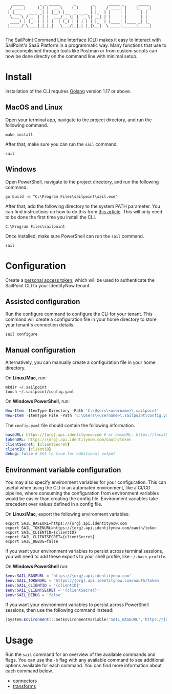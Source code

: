 ```
   _____       _ _ _____      _       _      _____ _      _____ 
  / ____|     (_) |  __ \    (_)     | |    / ____| |    |_   _|
 | (___   __ _ _| | |__) |__  _ _ __ | |_  | |    | |      | |  
  \___ \ / _` | | |  ___/ _ \| | '_ \| __| | |    | |      | |  
  ____) | (_| | | | |  | (_) | | | | | |_  | |____| |____ _| |_ 
 |_____/ \__,_|_|_|_|   \___/|_|_| |_|\__|  \_____|______|_____|
                                                                
```

The SailPoint Command Line Interface (CLI) makes it easy to interact with SailPoint's SaaS Platform in a programmatic way.  Many functions that use to be accomplished through tools like Postman or from custom scripts can now be done directly on the command line with minimal setup.

# Install

Installation of the CLI requires [Golang](https://go.dev/doc/install) version 1.17 or above.

## MacOS and Linux

Open your terminal app, navigate to the project directory, and run the following command.

```shell
make install
```

After that, make sure you can run the `sail` command.

```shell
sail
```

## Windows

Open PowerShell, navigate to the project directory, and run the following command.

```shell
go build -o "C:\Program Files\sailpoint\sail.exe"
```

After that, add the following directory to the system PATH parameter. You can find instructions on how to do this from [this article](https://medium.com/@kevinmarkvi/how-to-add-executables-to-your-path-in-windows-5ffa4ce61a53). This will only need to be done the first time you install the CLI.

```text
C:\Program Files\sailpoint
```

Once installed, make sure PowerShell can run the `sail` command.

```shell
sail
```

# Configuration

Create a [personal access token](https://developer.sailpoint.com/idn/api/authentication#personal-access-tokens), which will be used to authenticate the SailPoint CLI to your IdentityNow tenant.

## Assisted configuration

Run the configure command to configure the CLI for your tenant.  This command will create a configuration file in your home directory to store your tenant's connection details.

```shell
sail configure
```

## Manual configuration

Alternatively, you can manually create a configuration file in your home directory.

On **Linux/Mac**, run:

```shell
mkdir ~/.sailpoint
touch ~/.sailpoint/config.yaml
```

On **Windows PowerShell**, run:

```powershell
New-Item -ItemType Directory -Path 'C:\Users\<username>\.sailpoint'
New-Item -ItemType File -Path 'C:\Users\<username>\.sailpoint\config.yaml' 
```

The `config.yaml` file should contain the following information.

```yaml
baseURL: https://{org}.api.identitynow.com # or baseURL: https://localhost:7100
tokenURL: https://{org}.api.identitynow.com/oauth/token
clientSecret: {clientSecret}
clientID: {clientID}
debug: false # Set to true for additional output
```

## Environment variable configuration

You may also specify environment variables for your configuration.  This can useful when using the CLI in an automated environment, like a CI/CD pipeline, where consuming the configuration from environment variables would be easier than creating the config file.  Environment variables take precedent over values defined in a config file.

On **Linux/Mac**, export the following environment variables:

```shell
export SAIL_BASEURL=https://{org}.api.identitynow.com
export SAIL_TOKENURL=https://{org}.api.identitynow.com/oauth/token
export SAIL_CLIENTID={clientID}
export SAIL_CLIENTSECRET={clientSecret}
export SAIL_DEBUG=false
```

If you want your environment variables to persist across terminal sessions, you will need to add these exports to your shell profile, like `~/.bash_profile`.

On **Windows PowerShell** run:

```powershell
$env:SAIL_BASEURL = 'https://{org}.api.identitynow.com'
$env:SAIL_TOKENURL = 'https://{org}.api.identitynow.com/oauth/token'
$env:SAIL_CLIENTID = '{clientID}'
$env:SAIL_CLIENTSECRET = '{clientSecret}'
$env:SAIL_DEBUG = 'false'
```

If you want your environment variables to persist across PowerShell sessions, then use the following command instead:

```powershell
[System.Environment]::SetEnvironmentVariable('SAIL_BASEURL','https://{org}.api.identitynow.com')
```

# Usage

Run the `sail` command for an overview of the available commands and flags.  You can use the `-h` flag with any available command to see additional options available for each command. You can find more information about each command below.

- [connectors](./cmd/connector/README.md)
- [transforms](./cmd/transform/README.md)
